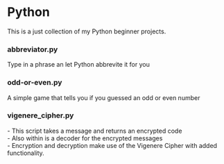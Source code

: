 # Python

This is a just collection of my Python beginner projects.

<h3>abbreviator.py</h3>
Type in a phrase an let Python abbrevite it for you

<h3>odd-or-even.py</h3>
A simple game that tells you if you guessed an odd or even number

<h3>vigenere_cipher.py</h3>
- This script takes a message and returns an encrypted code </br>
- Also within is a decoder for the encrypted messages </br>
- Encryption and decryption make use of the Vigenere Cipher with added functionality.
